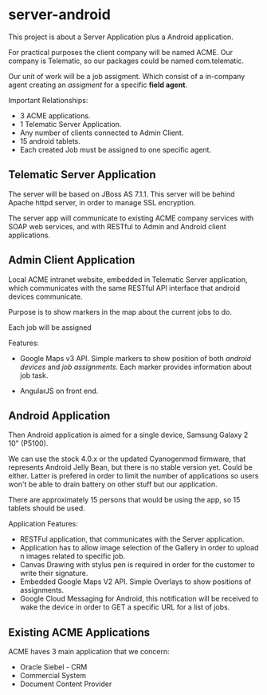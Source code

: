 server-android
==============

This project is about a Server Application plus a Android application.

For practical purposes the client company will be named ACME. Our company is Telematic, so our packages could be named
com.telematic.

Our unit of work will be a job assigment. Which consist of a in-company agent creating an *assigment* for a specific **field agent**.

Important Relationships:

* 3 ACME applications.
* 1 Telematic Server Application.
* Any number of clients connected to Admin Client.
* 15 android tablets.
* Each created Job must be assigned to one specific agent.


Telematic Server Application
-----------------

The server will be based on JBoss AS 7.1.1.  This server will be behind Apache
httpd server, in order to manage SSL encryption.

The server app will communicate to existing ACME company services with SOAP web services, and with RESTful to Admin and Android client applications. 


Admin Client Application
----------------

Local ACME intranet website, embedded in Telematic Server application, which communicates with the same RESTful API interface that android devices communicate. 

Purpose is to show markers in the map about the current jobs to do. 

Each job will be assigned

Features:

* Google Maps v3 API. Simple markers to show position of both *android devices* and *job assignments*.  Each marker provides information about job task. 

* AngularJS on front end. 

Android Application
-----------------

Then Android application is aimed for a single device, Samsung Galaxy 2 10" (P5100). 

We can use the stock 4.0.x or the updated Cyanogenmod firmware, that represents Android Jelly Bean, but there is no stable version yet. Could be either. Latter is prefered in order to limit the number of applications so users won't be able to drain battery on other stuff but our application.

There are approximately 15 persons that would be using the app, so 15 tablets should be used.

Application Features: 

* RESTFul application, that communicates  with the Server application.
* Application has to allow image selection of the Gallery in order to upload n images related to specific job.
* Canvas Drawing with stylus pen is required in order for the customer to write their signature.
* Embedded Google Maps V2 API. Simple Overlays to show positions of assignments.
* Google Cloud Messaging for Android, this notification will be received to wake 
the device in order to GET a specific URL for a list of jobs.



Existing ACME Applications
----------------

ACME haves 3 main application that we concern:

* Oracle Siebel - CRM 
* Commercial System
* Document Content Provider

